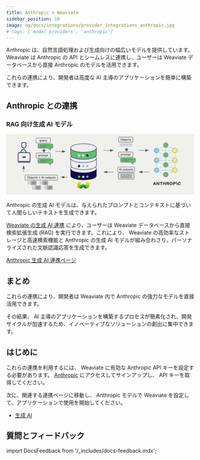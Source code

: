 ```yaml
---
title: Anthropic + Weaviate
sidebar_position: 10
image: og/docs/integrations/provider_integrations_anthropic.jpg
# tags: ['model providers', 'anthropic']
---
```


<!-- Note: for images, use https://docs.google.com/presentation/d/15opIcJuaIjEEcs_1Zm8B6pccox2p7_MHSjCnRv4dPfU/edit?usp=sharing -->

Anthropic は、自然言語処理および生成向けの幅広いモデルを提供しています。 Weaviate は Anthropic の API とシームレスに連携し、ユーザーは Weaviate データベースから直接 Anthropic のモデルを活用できます。

これらの連携により、開発者は高度な AI 主導のアプリケーションを簡単に構築できます。

## Anthropic との連携

### RAG 向け生成 AI モデル

![単一プロンプトの RAG 連携は検索結果ごとに個別の出力を生成します](../_includes/integration_anthropic_rag_single.png)

Anthropic の生成 AI モデルは、与えられたプロンプトとコンテキストに基づいて人間らしいテキストを生成できます。

[Weaviate の生成 AI 連携](./generative.md) により、ユーザーは Weaviate データベースから直接 検索拡張生成 (RAG) を実行できます。これにより、 Weaviate の高効率なストレージと高速検索機能と Anthropic の生成 AI モデルが組み合わさり、パーソナライズされた文脈認識応答を生成できます。

[Anthropic 生成 AI 連携ページ](./generative.md)

## まとめ

これらの連携により、開発者は Weaviate 内で Anthropic の強力なモデルを直接活用できます。

その結果、 AI 主導のアプリケーションを構築するプロセスが簡素化され、開発サイクルが加速するため、イノベーティブなソリューションの創出に集中できます。

## はじめに

これらの連携を利用するには、 Weaviate に有効な Anthropic API キーを設定する必要があります。 [Anthropic](https://www.anthropic.com/) にアクセスしてサインアップし、 API キーを取得してください。

次に、関連する連携ページに移動し、 Anthropic モデルで Weaviate を設定して、アプリケーションで使用を開始してください。

- [生成 AI](./generative.md)

## 質問とフィードバック

import DocsFeedback from '/_includes/docs-feedback.mdx';

<DocsFeedback/>

